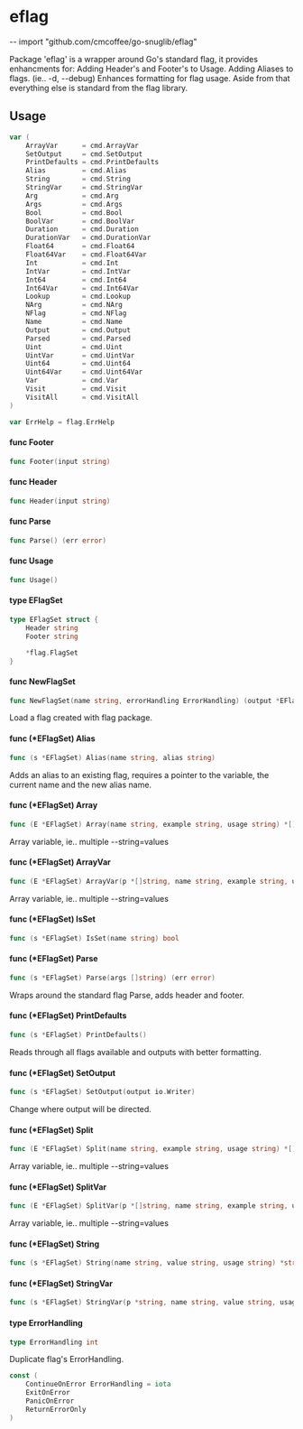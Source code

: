 # eflag
--
    import "github.com/cmcoffee/go-snuglib/eflag"

Package 'eflag' is a wrapper around Go's standard flag, it provides enhancments
for: Adding Header's and Footer's to Usage. Adding Aliases to flags. (ie.. -d,
--debug) Enhances formatting for flag usage. Aside from that everything else is
standard from the flag library.

## Usage

```go
var (
	ArrayVar      = cmd.ArrayVar
	SetOutput     = cmd.SetOutput
	PrintDefaults = cmd.PrintDefaults
	Alias         = cmd.Alias
	String        = cmd.String
	StringVar     = cmd.StringVar
	Arg           = cmd.Arg
	Args          = cmd.Args
	Bool          = cmd.Bool
	BoolVar       = cmd.BoolVar
	Duration      = cmd.Duration
	DurationVar   = cmd.DurationVar
	Float64       = cmd.Float64
	Float64Var    = cmd.Float64Var
	Int           = cmd.Int
	IntVar        = cmd.IntVar
	Int64         = cmd.Int64
	Int64Var      = cmd.Int64Var
	Lookup        = cmd.Lookup
	NArg          = cmd.NArg
	NFlag         = cmd.NFlag
	Name          = cmd.Name
	Output        = cmd.Output
	Parsed        = cmd.Parsed
	Uint          = cmd.Uint
	UintVar       = cmd.UintVar
	Uint64        = cmd.Uint64
	Uint64Var     = cmd.Uint64Var
	Var           = cmd.Var
	Visit         = cmd.Visit
	VisitAll      = cmd.VisitAll
)
```

```go
var ErrHelp = flag.ErrHelp
```

#### func  Footer

```go
func Footer(input string)
```

#### func  Header

```go
func Header(input string)
```

#### func  Parse

```go
func Parse() (err error)
```

#### func  Usage

```go
func Usage()
```

#### type EFlagSet

```go
type EFlagSet struct {
	Header string
	Footer string

	*flag.FlagSet
}
```


#### func  NewFlagSet

```go
func NewFlagSet(name string, errorHandling ErrorHandling) (output *EFlagSet)
```
Load a flag created with flag package.

#### func (*EFlagSet) Alias

```go
func (s *EFlagSet) Alias(name string, alias string)
```
Adds an alias to an existing flag, requires a pointer to the variable, the
current name and the new alias name.

#### func (*EFlagSet) Array

```go
func (E *EFlagSet) Array(name string, example string, usage string) *[]string
```
Array variable, ie.. multiple --string=values

#### func (*EFlagSet) ArrayVar

```go
func (E *EFlagSet) ArrayVar(p *[]string, name string, example string, usage string)
```
Array variable, ie.. multiple --string=values

#### func (*EFlagSet) IsSet

```go
func (s *EFlagSet) IsSet(name string) bool
```

#### func (*EFlagSet) Parse

```go
func (s *EFlagSet) Parse(args []string) (err error)
```
Wraps around the standard flag Parse, adds header and footer.

#### func (*EFlagSet) PrintDefaults

```go
func (s *EFlagSet) PrintDefaults()
```
Reads through all flags available and outputs with better formatting.

#### func (*EFlagSet) SetOutput

```go
func (s *EFlagSet) SetOutput(output io.Writer)
```
Change where output will be directed.

#### func (*EFlagSet) Split

```go
func (E *EFlagSet) Split(name string, example string, usage string) *[]string
```
Array variable, ie.. multiple --string=values

#### func (*EFlagSet) SplitVar

```go
func (E *EFlagSet) SplitVar(p *[]string, name string, example string, usage string)
```
Array variable, ie.. multiple --string=values

#### func (*EFlagSet) String

```go
func (s *EFlagSet) String(name string, value string, usage string) *string
```

#### func (*EFlagSet) StringVar

```go
func (s *EFlagSet) StringVar(p *string, name string, value string, usage string)
```

#### type ErrorHandling

```go
type ErrorHandling int
```

Duplicate flag's ErrorHandling.

```go
const (
	ContinueOnError ErrorHandling = iota
	ExitOnError
	PanicOnError
	ReturnErrorOnly
)
```
